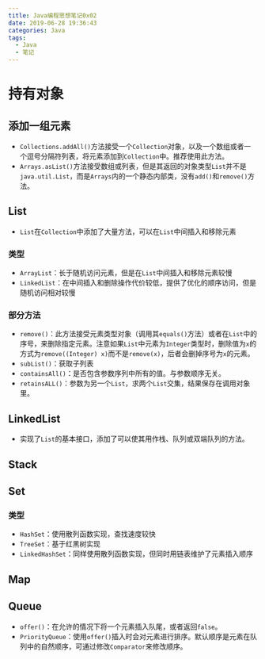 ```yaml
---
title: Java编程思想笔记0x02
date: 2019-06-28 19:36:43
categories: Java
tags:
  - Java
  - 笔记
---
```


# 持有对象

## 添加一组元素

- ```Collections.addAll()```方法接受一个```Collection```对象，以及一个数组或者一个逗号分隔符列表，将元素添加到```Collection```中。推荐使用此方法。
- ```Arrays.asList()```方法接受数组或列表，但是其返回的对象类型```List```并不是```java.util.List```，而是```Arrays```内的一个静态内部类，没有```add()```和```remove()```方法。

## List

- ```List```在```Collection```中添加了大量方法，可以在```List```中间插入和移除元素

### 类型

- ```ArrayList```：长于随机访问元素，但是在```List```中间插入和移除元素较慢
- ```LinkedList```：在中间插入和删除操作代价较低，提供了优化的顺序访问，但是随机访问相对较慢

### 部分方法

- `remove()`：此方法接受元素类型对象（调用其`equals()`方法）或者在`List`中的序号，来删除指定元素。注意如果`List`中元素为`Integer`类型时，删除值为`x`的方式为`remove((Integer) x)`而不是`remove(x)`，后者会删掉序号为`x`的元素。
- `subList()`：获取子列表
- `containsAll()`：是否包含参数序列中所有的值。与参数顺序无关。
- `retainsALL()`：参数为另一个`List`，求两个`List`交集，结果保存在调用对象里。

## LinkedList

- 实现了`List`的基本接口，添加了可以使其用作栈、队列或双端队列的方法。

## Stack

## Set

### 类型

- `HashSet`：使用散列函数实现，查找速度较快
- `TreeSet`：基于红黑树实现
- `LinkedHashSet`：同样使用散列函数实现，但同时用链表维护了元素插入顺序

## Map

## Queue

- `offer()`：在允许的情况下将一个元素插入队尾，或者返回`false`。
- `PriorityQueue`：使用`offer()`插入时会对元素进行排序。默认顺序是元素在队列中的自然顺序，可通过修改`Comparator`来修改顺序。

